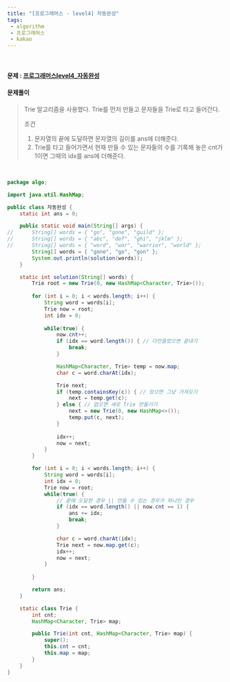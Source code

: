 ```yaml
---
title: "[프로그래머스 - level4] 자동완성"
tags:
 - algorithm
 - 프로그래머스
 - kakao
---
```




<br/>

#### 문제 : <a href="https://programmers.co.kr/learn/courses/30/lessons/17685">프로그래머스level4_자동완성</a>

#### 문제풀이

> Trie 알고리즘을 사용했다. Trie를 먼저 만들고 문자들을 Trie로 타고 들어간다. 
>
> 조건
>
> 1. 문자열의 끝에 도달하면 문자열의 길이를 ans에 더해준다.
> 2. Trie를 타고 들어가면서 현재 만들 수 있는 문자들의 수를 기록해 놓은 cnt가 1이면 그때의 idx를 ans에 더해준다.

<br/>

```java
package algo;

import java.util.HashMap;

public class 자동완성 {
	static int ans = 0;

	public static void main(String[] args) {
//		String[] words = { "go", "gone", "guild" };
//		String[] words = { "abc", "def", "ghi", "jklm" };
//		String[] words = { "word", "war", "warrior", "world" };
		String[] words = { "gone", "go", "gon" };
		System.out.println(solution(words));
	}

	static int solution(String[] words) {
		Trie root = new Trie(0, new HashMap<Character, Trie>());
		
		for (int i = 0; i < words.length; i++) {
			String word = words[i];
			Trie now = root;
			int idx = 0;
			
			while(true) {
				now.cnt++;
				if (idx == word.length()) { // 다만들었으면 끝내기
					break;
				}

				HashMap<Character, Trie> temp = now.map;
				char c = word.charAt(idx);

				Trie next;
				if (temp.containsKey(c)) { // 있으면 그냥 가져오기
					next = temp.get(c);
				} else { // 없으면 새로 Trie 만들기기
					next = new Trie(0, new HashMap<>());
					temp.put(c, next);
				}
				
				idx++;
				now = next;
			}
		}

		for (int i = 0; i < words.length; i++) {
			String word = words[i];
			int idx = 0;
			Trie now = root;
			while(true) {
                // 끝에 도달한 경우 || 만들 수 있는 경우가 하나인 경우
				if (idx == word.length() || now.cnt == 1) {
					ans += idx;
					break;
				}

				char c = word.charAt(idx);
				Trie next = now.map.get(c);
				idx++;
				now = next;
			}
			
		}

		return ans;
	}

	static class Trie {
		int cnt;
		HashMap<Character, Trie> map;

		public Trie(int cnt, HashMap<Character, Trie> map) {
			super();
			this.cnt = cnt;
			this.map = map;
		}
	}
}
```

